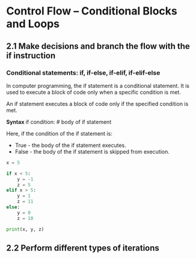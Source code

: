 # Control Flow – Conditional Blocks and Loops

## 2.1 Make decisions and branch the flow with the if instruction

### Conditional statements: if, if-else, if-elif, if-elif-else

In computer programming, the if statement is a conditional statement. It is used to execute a block of code only when a specific condition is met.

An if statement executes a block of code only if the specified condition is met.

**Syntax**
if condition:
    # body of if statement

Here, if the condition of the if statement is:
- True - the body of the if statement executes.
- False - the body of the if statement is skipped from execution.

```python
x = 5

if x < 5:
    y = -1
    z = 5
elif x > 5:
    y = 1
    z = 11
else:
    y = 0
    z = 10

print(x, y, z)
```

## 2.2  Perform different types of iterations
